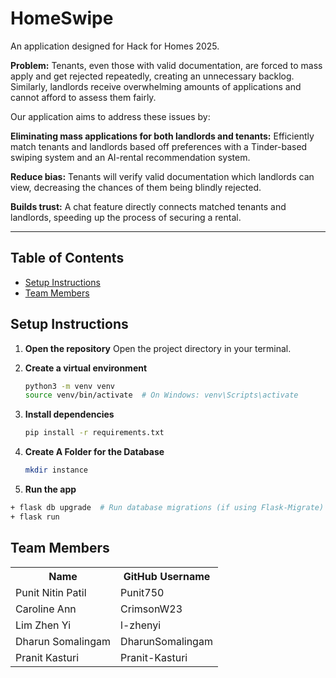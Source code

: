 # HomeSwipe
An application designed for Hack for Homes 2025.

**Problem:** Tenants, even those with valid documentation, are forced to mass apply and get rejected repeatedly, creating an unnecessary backlog. Similarly, landlords receive overwhelming amounts of applications and cannot afford to assess them fairly.

Our application aims to address these issues by:

**Eliminating mass applications for both landlords and tenants:** Efficiently match tenants and landlords based off preferences with a Tinder-based swiping system and an AI-rental recommendation system.

**Reduce bias:** Tenants will verify valid documentation which landlords can view, decreasing the chances of them being blindly rejected.

**Builds trust:** A chat feature directly connects matched tenants and landlords, speeding up the process of securing a rental.

---
## Table of Contents
- [Setup Instructions](#setup-instructions)
- [Team Members](#team-members)


## Setup Instructions

1. **Open the repository**
   Open the project directory in your terminal.

2. **Create a virtual environment**

   ```bash
   python3 -m venv venv
   source venv/bin/activate  # On Windows: venv\Scripts\activate

   ```

3. **Install dependencies**

   ```bash
   pip install -r requirements.txt

   ```
4. **Create A Folder for the Database**
   ```bash
   mkdir instance
   ```

5. **Run the app**

```bash
+ flask db upgrade  # Run database migrations (if using Flask-Migrate)
+ flask run

```

## Team Members

<table>
  <tr>
    <th>Name</th>
    <th>GitHub Username</th>
  </tr>
  <tr>
    <td>Punit Nitin Patil</td>
    <td>Punit750</td>
  </tr>
  <tr>
    <td>Caroline Ann</td>
    <td>CrimsonW23</td>
  </tr>
  <tr>
    <td>Lim Zhen Yi</td>
    <td>l-zhenyi</td>
  </tr>
  <tr>
    <td>Dharun Somalingam</td>
    <td>DharunSomalingam</td>
  </tr>
    <tr>
       <td>Pranit Kasturi</td>
       <td>Pranit-Kasturi</td>
  </tr>
</table>
